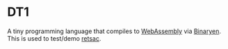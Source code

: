 # DT1

A tiny programming language that compiles to [WebAssembly](https://webassembly.org/) via [Binaryen](https://github.com/WebAssembly/binaryen). This is used to test/demo [retsac](https://github.com/DiscreteTom/retsac).

<!-- Since this is a **_minimal_** language, any advanced language features will not be implemented: struct, enum, class, closure, array, etc.

## Spec

Since retsac already makes it very easy to create a compiler, I recommend you to read the source code directly to understand the grammar specs.

For lexical specs, see [this file](https://github.com/DiscreteTom/dt1/blob/main/src/lexer/index.ts).

For grammar rules, see [this folder](https://github.com/DiscreteTom/dt1/tree/main/src/parser/rules).

## Limitations

- You can't define functions inside functions. -->
